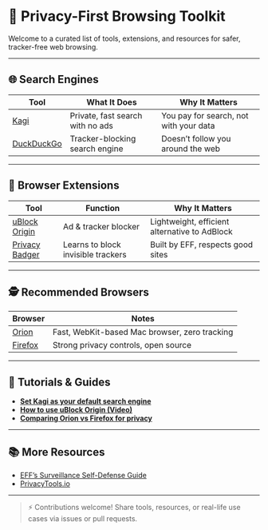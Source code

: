 # 🔐 Privacy-First Browsing Toolkit

Welcome to a curated list of tools, extensions, and resources for safer, tracker-free web browsing.

---
## 🌐 Search Engines
| Tool                                 | What It Does                        | Why It Matters                         |
|--------------------------------------|-------------------------------------|-------------------------------------   |
| [Kagi](https://kagi.com)             | Private, fast search with no ads    | You pay for search, not with your data |
| [DuckDuckGo](https://duckduckgo.com) | Tracker-blocking search engine      | Doesn’t follow you around the web      |

---

## 🧩 Browser Extensions
| Tool | Function | Why It Matters |
|------|----------|----------------|
| [uBlock Origin](https://github.com/gorhill/uBlock) | Ad & tracker blocker | Lightweight, efficient alternative to AdBlock |
| [Privacy Badger](https://privacybadger.org/) | Learns to block invisible trackers | Built by EFF, respects good sites |

---

## 🕵️ Recommended Browsers
| Browser | Notes |
|---------|-------|
| [Orion](https://browser.kagi.com/) | Fast, WebKit-based Mac browser, zero tracking |
| [Firefox](https://www.mozilla.org/en-US/firefox/) | Strong privacy controls, open source |

---

## 🎥 Tutorials & Guides
- **[Set Kagi as your default search engine](link)**  
- **[How to use uBlock Origin (Video)](link)**  
- **[Comparing Orion vs Firefox for privacy](link)**

---

## 📚 More Resources
- [EFF’s Surveillance Self-Defense Guide](https://ssd.eff.org/)
- [PrivacyTools.io](https://www.privacytools.io/)

---

> ⚡ Contributions welcome! Share tools, resources, or real-life use cases via issues or pull requests.
